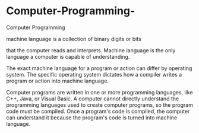 # Computer-Programming-
Computer Programming

machine language is a collection of binary
digits or bits

that the computer reads and interprets.
Machine language is the only language a
computer is capable of understanding.

The exact machine language for a program or
action can differ by operating system.
The specific operating system dictates how a
compiler writes a program or action into
machine language.

Computer programs are written in one or
more programming languages, like C++, Java,
or Visual Basic. A computer cannot directly
understand the programming languages used to
create computer programs, so the program
code must be compiled. Once a program's code
is compiled, the computer can understand it
because the program's code is turned into
machine language.

